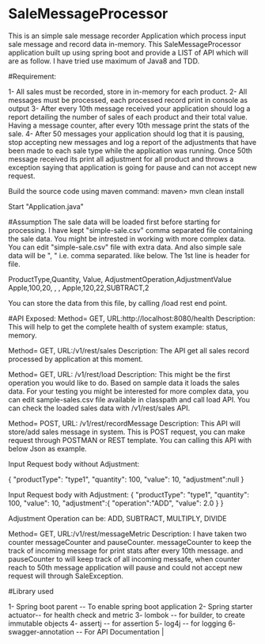 # SaleMessageProcessor

This is an simple sale message recorder Application which process input sale message and record data in-memory.
This SaleMessageProcessor application built up using spring boot and provide a LIST of API which will are as follow. I have tried use maximum of Java8 and TDD.

#Requirement:

1- All sales must be recorded, store in in-memory for each product.
2- All messages must be processed, each processed record print in console as output
3- After every 10th message received your application should log a report detailing the number of sales of each product and their total value.
Having a message counter, after every 10th message print the stats of the sale.
4- After 50 messages your application should log that it is pausing, stop accepting new messages and log a report of the adjustments
that have been made to each sale type while the application was running. Once 50th message received its print all adjustment for all product
and throws a exception saying that application is going for pause and can not accept new request.

Build the source code using maven command: maven> mvn clean install

Start "Application.java"

#Assumption
The sale data will be loaded first before starting for processing.  I have kept "simple-sale.csv" comma separated file containing the sale data.
You might be intrested in working with more complex data. You can edit "simple-sale.csv" file with extra data.
And also simple sale data will be ", " i.e. comma separated. like below. The 1st line is header for file.

ProductType,Quantity, Value, AdjustmentOperation,AdjustmentValue
Apple,100,20, , ,
Apple,120,22,SUBTRACT,2

You can store the data from this file, by calling /load rest end point.

#API Exposed:
Method= GET, URL:http://localhost:8080/health
Description: This will help to get the complete health of system example: status, memory.

Method= GET, URL:/v1/rest/sales
Description: The API get all sales record processed by application at this moment.

Method= GET, URL: /v1/rest/load
Description: This might be the first operation you would like to do. Based on sample data it loads the sales data.
For your testing you might be interested for more complex data, you can edit sample-sales.csv file available in classpath and call load API.
You can check the loaded sales data with /v1/rest/sales API.

Method= POST, URL: /v1/rest/recordMessage
Description: This API will store/add sales message in system. This is POST request, you can make request through POSTMAN or REST template.
You can calling this API with below Json as example.

Input Request body without Adjustment:

{
    "productType": "type1",
    "quantity": 100,
    "value": 10,
    "adjustment":null
}

Input Request body with Adjustment:
{
    "productType": "type1",
    "quantity": 100,
    "value": 10,
    "adjustment":{
        "operation":"ADD",
        "value": 2.0
        }
}

Adjustment Operation can be: ADD, SUBTRACT, MULTIPLY, DIVIDE

Method= GET, URL:/v1/rest/messageMetric
Description: I have taken two counter messageCounter and pauseCounter. messageCounter to keep the track of incoming message for print stats after every 10th message.
and pauseCounter to will keep track of all incoming messafe, when counter reach to 50th message application will pause and could not accept new
request will through SaleException.

#Library used

1- Spring boot parent -- To enable spring boot application
2- Spring starter actuator-- for health check and metric
3- lombok -- for builder, to create immutable objects
4- assertj -- for assertion
5- log4j -- for logging
6- swagger-annotation -- For API Documentation |


